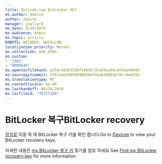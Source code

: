 ```yaml
---
title: Outlook.com BitLocker 복구
ms.author: daeite
author: daeite
manager: joallard
ms.date: 5/14/2019
ms.audience: Admin
ms.topic: article
ROBOTS: NOINDEX, NOFOLLOW
localization_priority: Normal
ms.collection: Adm_O365
ms.custom:
- "2381"
- "9000545"
ms.openlocfilehash: e25bc485b3550f1985673ea59ca56cdf41e9044d
ms.sourcegitcommit: 5fb7a4b28859690020efdea630d03e70cc0e6334
ms.translationtype: MT
ms.contentlocale: ko-KR
ms.lasthandoff: 06/28/2019
ms.locfileid: "35377199"
---
```

# <a name="bitlocker-recovery"></a><span data-ttu-id="4c996-102">BitLocker 복구</span><span class="sxs-lookup"><span data-stu-id="4c996-102">BitLocker recovery</span></span>

<span data-ttu-id="4c996-103">[장치로](https://account.microsoft.com/devices/recoverykey) 이동 하 여 BitLocker 복구 키를 확인 합니다.</span><span class="sxs-lookup"><span data-stu-id="4c996-103">Go to [Devices](https://account.microsoft.com/devices/recoverykey) to view your BitLocker recovery keys.</span></span>

<span data-ttu-id="4c996-104">자세한 내용은 [my BitLocker 복구 키](https://support.microsoft.com/help/4026181) 찾기를 참조 하세요.</span><span class="sxs-lookup"><span data-stu-id="4c996-104">See [Find my BitLocker recovery key](https://support.microsoft.com/help/4026181) for more information.</span></span>